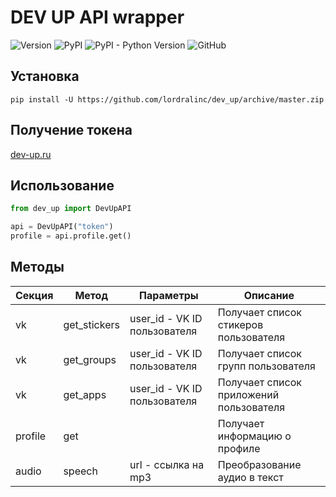 # DEV UP API wrapper

![Version](https://img.shields.io/badge/version-1.0.0-blue)
![PyPI](https://img.shields.io/pypi/v/dev-up)
![PyPI - Python Version](https://img.shields.io/pypi/pyversions/dev-up)
![GitHub](https://img.shields.io/github/license/lordralinc/idm_lp)


## Установка 
```shell
pip install -U https://github.com/lordralinc/dev_up/archive/master.zip
```


## Получение токена
[dev-up.ru](https://dev-up.ru/lk)

## Использование

```python
from dev_up import DevUpAPI

api = DevUpAPI("token")
profile = api.profile.get()
```

## Методы

| Секция  | Метод        | Параметры                    | Описание                                |
|---------|--------------|------------------------------|-----------------------------------------|
| vk      | get_stickers | user_id - VK ID пользователя | Получает список стикеров пользователя   |
| vk      | get_groups   | user_id - VK ID пользователя | Получает список групп пользователя      |
| vk      | get_apps     | user_id - VK ID пользователя | Получает список приложений пользователя |
| profile | get          |                              | Получает информацию о профиле           |
| audio   | speech       | url - ссылка на mp3          | Преобразование аудио в текст            |
